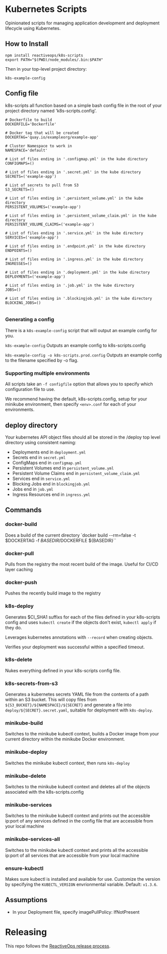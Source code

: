 # Kubernetes Scripts

Opinionated scripts for managing application development and deployment lifecycle using Kubernetes.

## How to Install

```
npm install reactiveops/k8s-scripts
export PATH="$(PWD)/node_modules/.bin:$PATH"
```

Then in your top-level project directory:
```
k8s-example-config
```

## Config file

k8s-scripts all function based on a simple bash config file in the root of your project directory named 'k8s-scripts.config'.

```
# Dockerfile to build
DOCKERFILE='Dockerfile'

# Docker tag that will be created
DOCKERTAG='quay.io/exampleorg/example-app'

# Cluster Namespace to work in
NAMESPACE='default'

# List of files ending in '.configmap.yml' in the kube directory
CONFIGMAPS=()

# List of files ending in '.secret.yml' in the kube directory
SECRETS=('example-app')

# List of secrets to pull from S3
S3_SECRETS=()

# List of files ending in '.persistent_volume.yml' in the kube directory
PERSISTENT_VOLUMES=('example-app')

# List of files ending in '.persistent_volume_claim.yml' in the kube directory
PERSISTENT_VOLUME_CLAIMS=('example-app')

# List of files ending in '.service.yml' in the kube directory
SERVICES=('example-app')

# List of files ending in '.endpoint.yml' in the kube directory
ENDPOINTS=()

# List of files ending in '.ingress.yml' in the kube directory
INGRESSES=()

# List of files ending in '.deployment.yml' in the kube directory
DEPLOYMENTS=('example-app')

# List of files ending in '.job.yml' in the kube directory
JOBS=()

# List of files ending in '.blockingjob.yml' in the kube directory
BLOCKING_JOBS=()


```

### Generating a config

There is a `k8s-example-config` script that will output an example config for you.

`k8s-example-config`
Outputs an example config to k8s-scripts.config

`k8s-example-config -o k8s-scripts.prod.config`
Outputs an example config to the filename specified by -o flag.

### Supporting multiple environments

All scripts take an `-f configfile` option that allows you to specify which configuration file to use.

We recommend having the default, k8s-scripts.config, setup for your minikube environment, then
specify `<env>.conf` for each of your environments.

## deploy directory

Your kubernetes API object files should all be stored in the /deploy top level directory using consistent naming:

* Deployments end in `deployment.yml`
* Secrets end in `secret.yml`
* ConfigMaps end in `configmap.yml`
* Persistent Volumes end in `persistent_volume.yml`
* Persistent Volume Claims end in `persistent_volume_claim.yml`
* Services end in `service.yml`
* Blocking Jobs end in `blockingjob.yml`
* Jobs end in `job.yml`
* Ingress Resources end in `ingress.yml`

## Commands

### docker-build

Does a build of the current directory
`docker build --rm=false -t $DOCKERTAG -f ${BASEDIR}/$DOCKERFILE ${BASEDIR}``

### docker-pull

Pulls from the registry the most recent build of the image. Useful for CI/CD layer caching

### docker-push

Pushes the recently build image to the registry

### k8s-deploy

Generates $CI_SHA1 suffixs for each of the files defined in your k8s-scripts config and uses
`kubectl create` if the objects don't exist, `kubectl apply` if they do.

Leverages kubernetes annotations with `--record` when creating objects.

Verifies your deployment was successful within a specified timeout.

### k8s-delete

Nukes everything defined in your k8s-scripts config file.

### k8s-secrets-from-s3

Generates a kubernetes secrets YAML file from the contents of a path within an S3 bucket. This will copy files from `${S3_BUCKET}/${NAMESPACE}/${SECRET}` and generate a file into `deploy/${SECRET}.secret.yaml`, suitable for deployment with `k8s-deploy`.

### minikube-build
Switches to the minikube kubectl context, builds a Docker image from your current directory within the minikube Docker environment.

### minikube-deploy
Switches the minikube kubectl context, then runs `k8s-deploy`

### minikube-delete
Switches to the minikube kubectl context and deletes
all of the objects associated with the k8s-scripts.config

### minikube-services
Switches to the minikube kubectl context and prints out the accessible ip:port
of any services defined in the config file that are accessible from your local machine

### minikube-services-all
Switches to the minikube kubectl context and prints all the accessible ip:port
of all services that are accessible from your local machine

### ensure-kubectl
Makes sure kubectl is installed and available for use. Customize the version
by specifying the `KUBECTL_VERSION` envrionmental variable. Default: `v1.3.6`.

## Assumptions

* In your Deployment file, specify imagePullPolicy: IfNotPresent

# Releasing

This repo follows the [ReactiveOps release process](https://github.com/reactiveops/docs/blob/master/engineering/software-releases.md).
